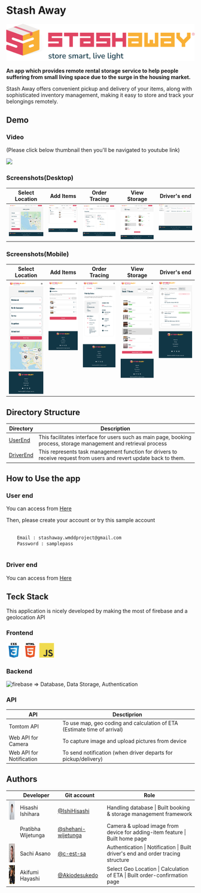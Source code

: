 # Stash Away

<p align=center>
  <img src=https://github.com/IshiHisashi/Stash-Away/blob/main/UserEnd/images/logo.svg alt='Logo | Stash Away'>
</p>

<p align=center>
  <p><strong>An app which provides remote rental storage service to help people suffering from small living space due to the surge in the housing market.</strong></p>
</p>
<p>Stash Away offers convenient pickup and delivery of your items, along with sophisticated inventory management, making it easy to store and track your belongings remotely.</p>

## Demo
### Video
<p>(Please click below thumbnail then you'll be navigated to youtube link)</p>

[![](https://img.youtube.com/vi/HOvOjbfgq40/0.jpg)](https://www.youtube.com/watch?v=HOvOjbfgq40)

### Screenshots(Desktop)
<table>
  <thead>
    <th>Select Location</th>
    <th>Add Items</th>
    <th>Order Tracing</th>
    <th>View Storage</th>
    <th>Driver's end</th>
  </thead>
  <tr>
    <td valign="top"><img src=https://github.com/IshiHisashi/Stash-Away/blob/main/UserEnd/images/SelectLocation_ReadMe_d.png width=150/></td>
    <td valign="top"><img src=https://github.com/IshiHisashi/Stash-Away/blob/main/UserEnd/images/AddItem_ReadMe_d.png width=150/></td>
    <td valign="top"><img src=https://github.com/IshiHisashi/Stash-Away/blob/main/UserEnd/images/OrderTracing_ReadMe_d.png width=150/></td>
    <td valign="top"><img src=https://github.com/IshiHisashi/Stash-Away/blob/main/UserEnd/images/ViewStorage_ReadMe_d.png width=150/></td>
    <td valign="top"><img src=https://github.com/IshiHisashi/Stash-Away/blob/main/UserEnd/images/Driver_ReadMe_d.png width=150/></td>
  </tr>
</table>

### Screenshots(Mobile)
<table>
  <thead>
    <th>Select Location</th>
    <th>Add Items</th>
    <th>Order Tracing</th>
    <th>View Storage</th>
    <th>Driver's end</th>
  </thead>
  <tr>
    <td valign="top"><img src=https://github.com/IshiHisashi/Stash-Away/blob/main/UserEnd/images/SelectLocation_ReadMe_m.png width=150/></td>
    <td valign="top"><img src=https://github.com/IshiHisashi/Stash-Away/blob/main/UserEnd/images/AddItem_ReadMe_m.png width=150/></td>
    <td valign="top"><img src=https://github.com/IshiHisashi/Stash-Away/blob/main/UserEnd/images/OrderTracing_ReadMe_m.png width=150/></td>
    <td valign="top"><img src=https://github.com/IshiHisashi/Stash-Away/blob/main/UserEnd/images/ViewStorage_ReadMe_m.png width=150/></td>
    <td valign="top"><img src=https://github.com/IshiHisashi/Stash-Away/blob/main/UserEnd/images/Driver_ReadMe_m.png width=150/></td>
  </tr>
</table>

## Directory Structure
<table>
  <thead>
    <th>Directory</th>
    <th>Description</th>
  </thead>
  <tr>
    <td><a target="_blank" href=https://github.com/IshiHisashi/Stash-Away/tree/main/UserEnd>UserEnd</td>
    <td>This facilitates interface for users such as main page, booking process, storage management and retrieval process</td>
  </tr>
  <tr>
    <td><a target="_blank" href=https://github.com/IshiHisashi/Stash-Away/tree/main/DriverEnd>DriverEnd</td>
    <td>This represents task management function for drivers to receive request from users and revert update back to them. </td>
  </tr>
</table>

## How to Use the app
### User end
<p>You can access from <a target="_blank" href=https://stash-away.vercel.app/UserEnd/homepage/main.html>Here</a></p>
<p>Then, please create your account or try this sample account</p>
<pre>
  <code>
    Email : stashaway.wmddproject@gmail.com
    Password : samplepass
  </code>
</pre>


### Driver end
<p>You can access from <a target="_blank" href=https://stash-away.vercel.app/DriverEnd/driver.html>Here</a></p>


## Teck Stack
<p>This application is nicely developed by making the most of firebase and a geolocation API</p>
<h3>Frontend</h3>
<p> <img style="margin-right: 300;" src="https://raw.githubusercontent.com/devicons/devicon/master/icons/css3/css3-original-wordmark.svg" alt="css3" width="40" height="40"/>  <img src="https://raw.githubusercontent.com/devicons/devicon/master/icons/html5/html5-original-wordmark.svg" alt="html5" width="40" height="40"/> <img src="https://raw.githubusercontent.com/devicons/devicon/master/icons/javascript/javascript-original.svg" alt="javascript" width="40" height="40"/></p>
<h3>Backend</h3>
  <p><img src="https://www.vectorlogo.zone/logos/firebase/firebase-icon.svg" alt="firebase" width="40" height="40"/><span>   =>   Database, Data Storage, Authentication</span></p>
<h3>API</h3>
  <table>
    <thead>
      <th>API</th>
      <th>Desctiprion</th>
    </thead>
    <tr>
      <td>Tomtom API</td>
      <td>To use map, geo coding and calculation of ETA (Estimate time of arrival)</td>
    </tr>
    <tr>
      <td>Web API for Camera</td>
      <td>To capture image and upload pictures from device</td>
    </tr>
    <tr>
      <td>Web API for Notification</td>
      <td>To send notification (when driver departs for pickup/delivery)</td>
    </tr>
  </table>

## Authors
<table>
  <thead>
    <th></th>
    <th>Developer</th>
    <th>Git account</th>
    <th>Role</th>
  </thead>
  <tr>
    <td><img src=https://github.com/IshiHisashi/Stash-Away/blob/main/UserEnd/images/Hisashi%20Ishihara.png height=50></td>
    <td>Hisashi Ishihara</td>
    <td><a target="_blank" href=https://github.com/IshiHisashi>@IshiHisashi</td>
      <td>Handling database | Built booking & storage management framework</td>
  </tr>
  <tr>
    <td><img src=></td>
    <td>Pratibha Wijetunga</td>
    <td><a target="_blank" href=https://github.com/shehani-wijetunga>@shehani-wijetunga</td>
    <td>Camera & upload image from device for adding-item feature | Built home page</td>
  </tr>
  <tr>
    <td><img  target="_blank"src=https://github.com/IshiHisashi/Stash-Away/blob/main/UserEnd/images/Sacha.jpeg height=50></td>
    <td>Sachi Asano</td>
    <td><a href=https://github.com/c-est-sa>@c-est-sa</td>
    <td> Authentication | Notification | Built driver's end and order tracing structure </td>  
  </tr>
  <tr>
    <td><img src=https://github.com/IshiHisashi/Stash-Away/blob/main/UserEnd/images/Aki.jpeg height=50></td>
    <td>Akifumi Hayashi</td>
    <td><a target="_blank" href=https://github.com/Akiodesukedo>@Akiodesukedo</td>
    <td>Select Geo Location | Calculation of ETA | Built order-confirmation page </td>  
  </tr>
</table>

